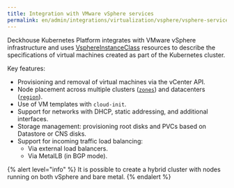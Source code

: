 ```yaml
---
title: Integration with VMware vSphere services
permalink: en/admin/integrations/virtualization/vsphere/vsphere-services.html
---
```


Deckhouse Kubernetes Platform integrates with VMware vSphere infrastructure and uses [VsphereInstanceClass](/modules/cloud-provider-vsphere/cr.html#vsphereinstanceclass) resources
to describe the specifications of virtual machines created as part of the Kubernetes cluster.

Key features:

- Provisioning and removal of virtual machines via the vCenter API.
- Node placement across multiple clusters ([`zones`](/modules/cloud-provider-vsphere/cluster_configuration.html#vsphereclusterconfiguration-zones)) and datacenters ([`region`](/modules/cloud-provider-vsphere/cluster_configuration.html#vsphereclusterconfiguration-region)).
- Use of VM templates with `cloud-init`.
- Support for networks with DHCP, static addressing, and additional interfaces.
- Storage management: provisioning root disks and PVCs based on Datastore or CNS disks.
- Support for incoming traffic load balancing:
  - Via external load balancers.
  - Via MetalLB (in BGP mode).

{% alert level="info" %}
It is possible to create a hybrid cluster with nodes running on both vSphere and bare metal.
{% endalert %}
